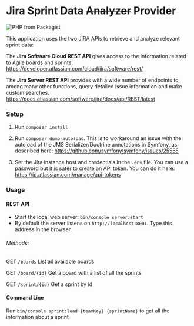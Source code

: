 # Jira Sprint Data ~~Analyzer~~ Provider

![PHP from Packagist](https://img.shields.io/packagist/php-v/symfony/symfony.svg)

This application uses the two JIRA APIs to retrieve and analyze relevant sprint data:

The **Jira Software Cloud REST API** gives access to the information related to Agile boards and sprints.
https://developer.atlassian.com/cloud/jira/software/rest/
 
The **Jira Server REST API** provides with a wide number of endpoints to, among many other functions, query detailed issue information and make custom searches.
https://docs.atlassian.com/software/jira/docs/api/REST/latest

### Setup

1. Run `composer install`

2. Run `composer dump-autoload`. This is to workaround an issue with the autoload of the JMS Serializer/Doctrine annotations in Symfony, as described here: https://github.com/symfony/symfony/issues/25555

3. Set the Jira instance host and credentials in the `.env` file. You can use a password but it is safer to create an API token. You can do it here: https://id.atlassian.com/manage/api-tokens

### Usage

#### REST API

* Start the local web server: `bin/console server:start`
* By default the server listens on `http://localhost:8001`. Type this address in the browser.

###### Methods:

GET `/boards` List all available boards

GET `/board/{id}` Get a board with a list of all the sprints

GET `/sprint/{id}` Get a sprint by id

#### Command Line

Run `bin/console sprint:load {teamKey} {sprintName}` to get all the information about a sprint
